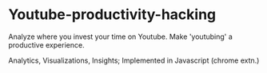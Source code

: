 # Youtube-productivity-hacking

Analyze where you invest your time on Youtube. Make 'youtubing' a productive experience.

Analytics, Visualizations, Insights; Implemented in Javascript (chrome extn.)


